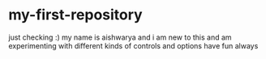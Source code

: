 # my-first-repository
just checking :)
my name is aishwarya and i am new to this and am experimenting with different kinds of controls and options 
have fun always 
